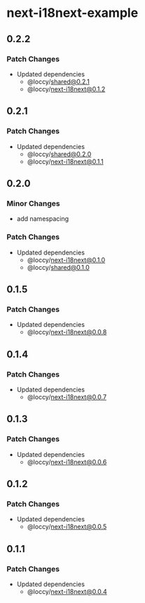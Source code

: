 # next-i18next-example

## 0.2.2

### Patch Changes

- Updated dependencies
  - @loccy/shared@0.2.1
  - @loccy/next-i18next@0.1.2

## 0.2.1

### Patch Changes

- Updated dependencies
  - @loccy/shared@0.2.0
  - @loccy/next-i18next@0.1.1

## 0.2.0

### Minor Changes

- add namespacing

### Patch Changes

- Updated dependencies
  - @loccy/next-i18next@0.1.0
  - @loccy/shared@0.1.0

## 0.1.5

### Patch Changes

- Updated dependencies
  - @loccy/next-i18next@0.0.8

## 0.1.4

### Patch Changes

- Updated dependencies
  - @loccy/next-i18next@0.0.7

## 0.1.3

### Patch Changes

- Updated dependencies
  - @loccy/next-i18next@0.0.6

## 0.1.2

### Patch Changes

- Updated dependencies
  - @loccy/next-i18next@0.0.5

## 0.1.1

### Patch Changes

- Updated dependencies
  - @loccy/next-i18next@0.0.4
